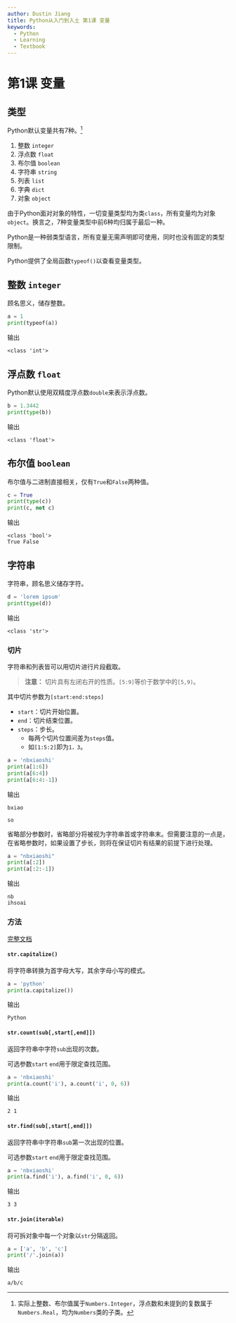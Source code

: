 ```yaml
---
author: Dustin Jiang
title: Python从入门到入土 第1课 变量
keywords:
  - Python
  - Learning
  - Textbook
---
```

# 第1课 变量

## 类型

Python默认变量共有7种。[^1]

[^1]: 实际上整数、布尔值属于`Numbers.Integer`，浮点数和未提到的复数属于`Numbers.Real`，均为`Numbers`类的子类。

1. 整数 `integer`
2. 浮点数 `float`
3. 布尔值 `boolean`
4. 字符串 `string`
5. 列表 `list`
6. 字典 `dict`
7. 对象 `object`

由于Python面对对象的特性，一切变量类型均为类`class`，所有变量均为对象`object`。换言之，7种变量类型中前6种均归属于最后一种。

Python是一种弱类型语言，所有变量无需声明即可使用，同时也没有固定的类型限制。

Python提供了全局函数`typeof()`以查看变量类型。

## 整数 `integer`

顾名思义，储存整数。

```python
a = 1
print(typeof(a))
```

输出

```
<class 'int'>
```

## 浮点数 `float`

Python默认使用双精度浮点数`double`来表示浮点数。

```python
b = 1.3442
print(type(b))
```

输出

```
<class 'float'>
```

## 布尔值 `boolean`

布尔值与二进制直接相关，仅有`True`和`False`两种值。

```python
c = True
print(type(c))
print(c, not c)
```

输出

```
<class 'bool'>
True False
```

## 字符串

字符串，顾名思义储存字符。

```python
d = 'lorem ipsum'
print(type(d))
```

输出

```
<class 'str'>
```

### 切片

字符串和列表皆可以用切片进行片段截取。

> **注意：** 切片具有左闭右开的性质。`[5:9]`等价于数学中的`[5,9)`。

其中切片参数为`[start:end:steps]`

- `start`：切片开始位置。
- `end`：切片结束位置。
- `steps`：步长。
	- 每两个切片位置间差为`steps`值。
	- 如`[1:5:2]`即为`1，3`。

```python
a = 'nbxiaoshi'
print(a[1:6])
print(a[6:4])
print(a[6:4:-1])
```

输出

```
bxiao

so
```

省略部分参数时，省略部分将被视为字符串首或字符串末。但需要注意的一点是，在省略参数时，如果设置了步长，则将在保证切片有结果的前提下进行处理。

```python
a = "nbxiaoshi"
print(a[:2])
print(a[:2:-1])
```

输出

```
nb
ihsoai
```

### 方法

[完整文档](https://docs.python.org/3/library/string.html)

#### `str.capitalize()`

将字符串转换为首字母大写，其余字母小写的模式。

```python
a = 'python'
print(a.capitalize())
```

输出

```
Python
```

#### `str.count(sub[,start[,end]])`

返回字符串中字符`sub`出现的次数。

可选参数`start` `end`用于限定查找范围。

```python
a = 'nbxiaoshi'
print(a.count('i'), a.count('i', 0, 6))
```

输出

```
2 1
```

#### `str.find(sub[,start[,end]])`

返回字符串中字符串`sub`第一次出现的位置。

可选参数`start` `end`用于限定查找范围。

```python
a = 'nbxiaoshi'
print(a.find('i'), a.find('i', 0, 6))
```

输出

```
3 3
```

#### `str.join(iterable)`

将可拆对象中每一个对象以`str`分隔返回。

```python
a = ['a', 'b', 'c']
print('/'.join(a))
```

输出

```
a/b/c
```